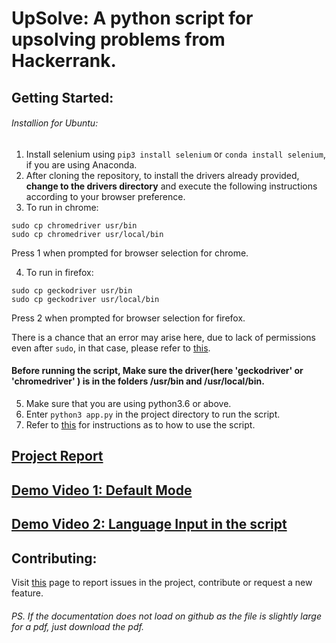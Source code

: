 
# UpSolve: A python script for upsolving problems from Hackerrank.
## Getting Started:
###### Installion for Ubuntu:
1. Install selenium using `pip3 install selenium` or `conda install selenium`, if you are using Anaconda.
2. After cloning the repository, to install the drivers already provided, **change to the drivers directory** and execute the following instructions according to your browser preference.
2. To run in chrome: 
```
sudo cp chromedriver usr/bin
sudo cp chromedriver usr/local/bin
```
Press 1 when prompted for browser selection for chrome. 

4. To run in firefox: 
```
sudo cp geckodriver usr/bin
sudo cp geckodriver usr/local/bin
```
Press 2 when prompted for browser selection for firefox.

There is a chance that an error may arise here, due to lack of permissions even after `sudo`, in that case, please  refer to [this](https://askubuntu.com/questions/24952/how-to-copy-files-into-usr-local-permission-denied).

#### Before running the script, Make sure the driver(here 'geckodriver' or 'chromedriver' ) is in the folders /usr/bin and /usr/local/bin.

5. Make sure that you are using python3.6 or above.
6. Enter `python3 app.py` in the project directory to run the script.
7. Refer to [this]() for instructions as to how to use the script.

## [Project Report](https://github.com/masterchief01/UpSolve/blob/master/UpSolve.pdf)
## [Demo Video 1: Default Mode](https://www.youtube.com/watch?v=tECo12dcGfI)
## [Demo Video 2: Language Input in the script](https://www.youtube.com/watch?v=t7UQTt1M6j4)

## Contributing:
Visit [this](https://github.com/masterchief01/UpSolve/issues) page to report issues in the project, contribute or request a new feature.


###### PS. If the documentation does not load on github as the file is slightly large for a pdf, just download the pdf.
